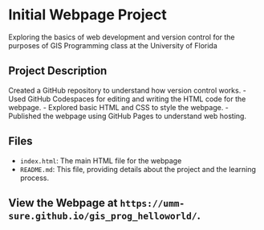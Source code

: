 # Initial Webpage Project

Exploring the basics of web development and version control for the purposes of GIS Programming class at the University of Florida

## Project Description 

Created a GitHub repository to understand how version control works. - Used GitHub Codespaces for editing and writing the HTML code for the webpage. - Explored basic HTML and CSS to style the webpage. - Published the webpage using GitHub Pages to understand web hosting.

## Files

- `index.html`: The main HTML file for the webpage
- `README.md`: This file, providing details about the project and the learning process. 

## View the Webpage at `https://umm-sure.github.io/gis_prog_helloworld/`.
